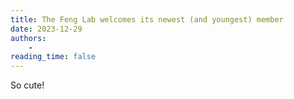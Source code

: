 ```yaml
---
title: The Feng Lab welcomes its newest (and youngest) member
date: 2023-12-29
authors:
    - 
reading_time: false
---
```


So cute!

<!--more-->

